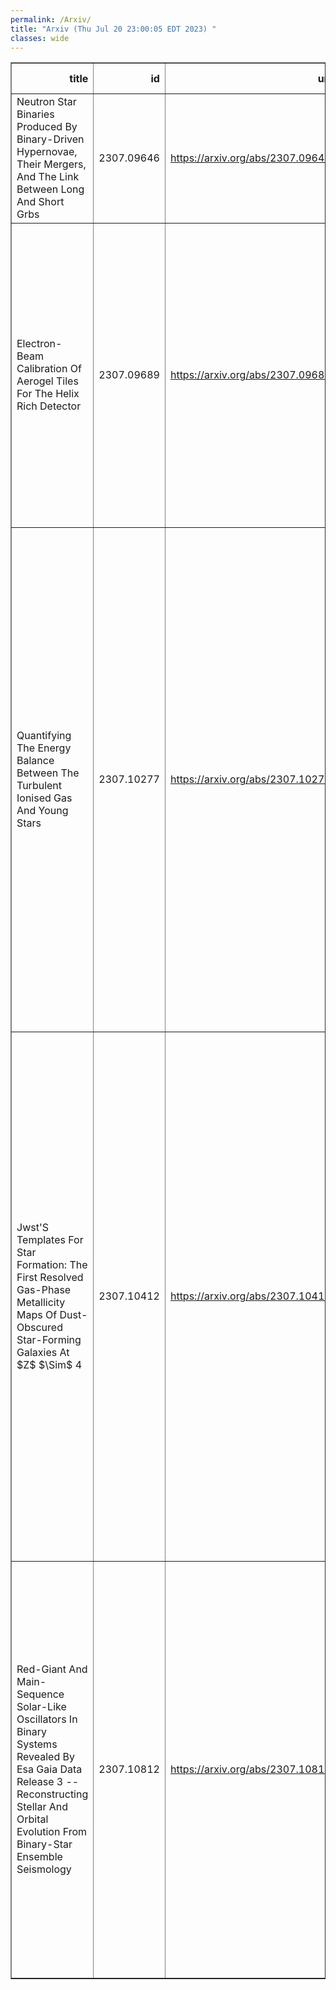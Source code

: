 ```yaml
---
permalink: /Arxiv/
title: "Arxiv (Thu Jul 20 23:00:05 EDT 2023) "
classes: wide
---
```

<table border="1" class="dataframe">
  <thead>
    <tr style="text-align: right;">
      <th>title</th>
      <th>id</th>
      <th>url</th>
      <th>authors</th>
      <th>Local Authors</th>
    </tr>
  </thead>
  <tbody>
    <tr>
      <td>Neutron Star Binaries Produced By Binary-Driven Hypernovae, Their   Mergers, And The Link Between Long And Short Grbs</td>
      <td>2307.09646</td>
      <td><a href="https://arxiv.org/abs/2307.09646" target="_blank">https://arxiv.org/abs/2307.09646</a></td>
      <td>L. M. Becerra, C. Fryer, J. F. Rodriguez, J. A. Rueda, R. Ruffini</td>
      <td>Jennifer Rodriguez</td>
    </tr>
    <tr>
      <td>Electron-Beam Calibration Of Aerogel Tiles For The Helix Rich Detector</td>
      <td>2307.09689</td>
      <td><a href="https://arxiv.org/abs/2307.09689" target="_blank">https://arxiv.org/abs/2307.09689</a></td>
      <td>P. Allison, M. Baiocchi, J. J. Beatty, L. Beaufore, D. H. Calderone, Y. Chen, S. Coutu, E. Ellingwood, N. Green, D. Hanna, H. B. Jeon, R. Mbarek, K. Mcbride, I. Mognet, J. Musser, S. Nutter, S. O'Brien, N. Park, T. Rosin, M. Tabata, G. Tarlé, G. Visser, S. P. Wakely, M. Yu</td>
      <td>Jim Beatty, Keith Mcbride, Patrick Allison</td>
    </tr>
    <tr>
      <td>Quantifying The Energy Balance Between The Turbulent Ionised Gas And   Young Stars</td>
      <td>2307.10277</td>
      <td><a href="https://arxiv.org/abs/2307.10277" target="_blank">https://arxiv.org/abs/2307.10277</a></td>
      <td>Oleg V. Egorov, Kathryn Kreckel, Simon C. O. Glover, Brent Groves, Francesco Belfiore, Eric Emsellem, Ralf S. Klessen, Adam K. Leroy, Sharon E. Meidt, Sumit K. Sarbadhicary, Eva Schinnerer, Elizabeth J. Watkins, Brad C. Whitmore, Ashley T. Barnes, Enrico Congiu, Daniel A. Dale, Kathryn Grasha, Kirsten L. Larson, Janice C. Lee, J. Eduardo Méndez-Delgado, David A. Thilker, Thomas G. Williams</td>
      <td>Adam Leroy, Sumit Sarbadhicary</td>
    </tr>
    <tr>
      <td>Jwst'S Templates For Star Formation: The First Resolved Gas-Phase   Metallicity Maps Of Dust-Obscured Star-Forming Galaxies At $Z$ $\Sim$ 4</td>
      <td>2307.10412</td>
      <td><a href="https://arxiv.org/abs/2307.10412" target="_blank">https://arxiv.org/abs/2307.10412</a></td>
      <td>Jack E. Birkin, Taylor A. Hutchison, Brian Welch, Justin S. Spilker, Manuel Aravena, Matthew B. Bayliss, Jared Cathey, Scott C. Chapman, Anthony H. Gonzalez, Gayathri Gururajan, Christopher C. Hayward, Gourav Khullar, Keunho J. Kim, Guillaume Mahler, Matthew A. Malkan, Desika Narayanan, Grace M. Olivier, Kedar A. Phadke, Cassie Reuter, Jane R. Rigby, Manuel Solimano, Nikolaus Sulzenauer, Joaquin D. Vieira, David Vizgan, Axel Weiss</td>
      <td>Grace Olivier</td>
    </tr>
    <tr>
      <td>Red-Giant And Main-Sequence Solar-Like Oscillators In Binary Systems   Revealed By Esa Gaia Data Release 3 -- Reconstructing Stellar And Orbital   Evolution From Binary-Star Ensemble Seismology</td>
      <td>2307.10812</td>
      <td><a href="https://arxiv.org/abs/2307.10812" target="_blank">https://arxiv.org/abs/2307.10812</a></td>
      <td>P. G. Beck, D. H. Grossmann, L. Steinwender, L. S. Schimak, N. Muntean, M. Vrard, R. A. Patton, J. Merc, S. Mathur, R. A. Garcia, M. H. Pinsonneault, D. M. Rowan, P. Gaulme, C. Allende Prieto, K. Z. Arellano-Córdova, L. Cao, E. Corsaro, O. Creevey, K. M. Hambleton, A. Hanslmeier, B. Holl, J. Johnson, S. Mathis, D. Godoy-Rivera, S. Símon-Díaz, J. Zinn</td>
      <td>Dominick Rowan, James Johnson, Jennifer Johnson, Lyra Cao, Marc Pinsonneault, Rachel Patton, Smita Mathur</td>
    </tr>
  </tbody>
</table>